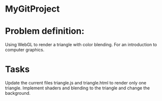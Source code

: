 # MyGitProject
# Problem definition: 
Using WebGL to render a triangle with color blending. For an introduction to computer graphics. 

# Tasks 
Update the current files triangle.js and triangle.html to render only one triangle. Implement shaders and blending
to the triangle and change the background.

